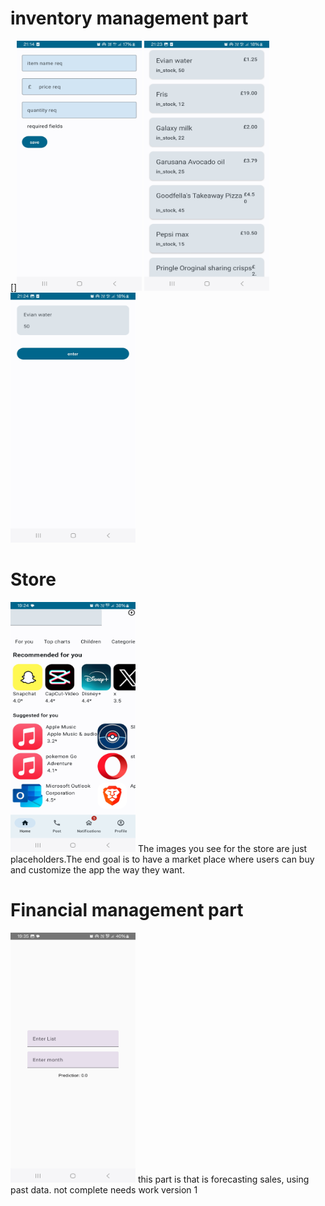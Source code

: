# inventory management part 
[]<img src="https://github.com/Ohnstokk3/App_Store/blob/master/Screenshot_20240620_211435_Main_App_Store.jpg" width="200" height="400" />
<img src="https://github.com/Ohnstokk3/App_Store/blob/master/Screenshot_20240620_212346_Main_App_Store.jpg" width="200" height="400" />
<img src="https://github.com/Ohnstokk3/App_Store/blob/master/Screenshot_20240620_212402_Main_App_Store.jpg" width="200" height="400" />
# Store 

<img src="https://github.com/Ohnstokk3/App_Store/blob/master/Screenshot_20240702_192438_Main_App_Store.jpg" width="200" height="400" />
The images you see for the store are just placeholders.The end goal is to have a market place where users can buy and customize the app the way they want.

# Financial management part 

<img src="https://github.com/Ohnstokk3/App_Store/blob/master/Screenshot_20240702_193514_Main_App_Store.jpg" width="200" height="400" />
this part is that is  forecasting sales, using past data. not complete needs work version 1 
